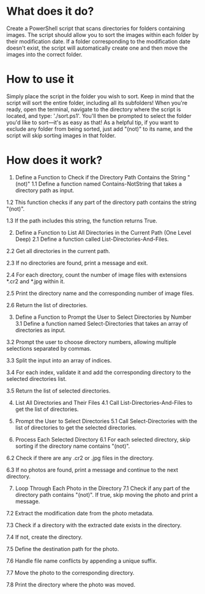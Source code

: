 # What does it do?

Create a PowerShell script that scans directories for folders containing images.
The script should allow you to sort the images within each folder by their modification date.
If a folder corresponding to the modification date doesn't exist,
the script will automatically create one and then move the images into the correct folder.

# How to use it

Simply place the script in the folder you wish to sort. Keep in mind that the script will sort the entire folder, including all its subfolders!
When you're ready, open the terminal, navigate to the directory where the script is located, and type: './sort.ps1'.
You'll then be prompted to select the folder you'd like to sort—it's as easy as that!
As a helpful tip, if you want to exclude any folder from being sorted, just add "(not)" to its name, and the script will skip sorting images in that folder.

# How does it work?

1. Define a Function to Check if the Directory Path Contains the String "(not)"
1.1 Define a function named Contains-NotString that takes a directory path as input.

1.2 This function checks if any part of the directory path contains the string "(not)".

1.3 If the path includes this string, the function returns True.

2. Define a Function to List All Directories in the Current Path (One Level Deep)
2.1 Define a function called List-Directories-And-Files.

2.2 Get all directories in the current path.

2.3 If no directories are found, print a message and exit.

2.4 For each directory, count the number of image files with extensions *.cr2 and *.jpg within it.

2.5 Print the directory name and the corresponding number of image files.

2.6 Return the list of directories.

3. Define a Function to Prompt the User to Select Directories by Number
3.1 Define a function named Select-Directories that takes an array of directories as input.

3.2 Prompt the user to choose directory numbers, allowing multiple selections separated by commas.

3.3 Split the input into an array of indices.

3.4 For each index, validate it and add the corresponding directory to the selected directories list.

3.5 Return the list of selected directories.

4. List All Directories and Their Files
4.1 Call List-Directories-And-Files to get the list of directories.

5. Prompt the User to Select Directories
5.1 Call Select-Directories with the list of directories to get the selected directories.

6. Process Each Selected Directory
6.1 For each selected directory, skip sorting if the directory name contains "(not)".

6.2 Check if there are any .cr2 or .jpg files in the directory.

6.3 If no photos are found, print a message and continue to the next directory.

7. Loop Through Each Photo in the Directory
7.1 Check if any part of the directory path contains "(not)". If true, skip moving the photo and print a message.

7.2 Extract the modification date from the photo metadata.

7.3 Check if a directory with the extracted date exists in the directory.

7.4 If not, create the directory.

7.5 Define the destination path for the photo.

7.6 Handle file name conflicts by appending a unique suffix.

7.7 Move the photo to the corresponding directory.

7.8 Print the directory where the photo was moved.
